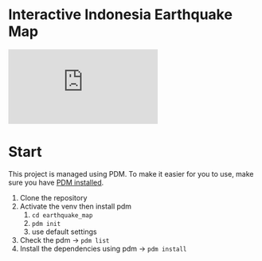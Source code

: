 # Interactive Indonesia Earthquake Map

![Map](https://github.com/amrirasyidi/earthquake_map/blob/master/earthquakes.html)

# Start

This project is managed using PDM. To make it easier for you to use, make sure you have [PDM installed](https://pdm.fming.dev/latest/).

1. Clone the repository
1. Activate the venv then install pdm
    1. `cd earthquake_map`
    1. `pdm init`
    1. use default settings
1. Check the pdm -> `pdm list`
1. Install the dependencies using pdm -> `pdm install`


